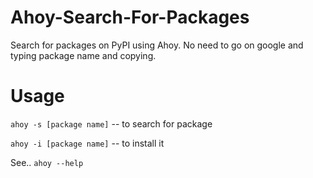 # Ahoy-Search-For-Packages

Search for packages on PyPI using Ahoy.
No need to go on google and typing package name and copying.

# Usage
`ahoy -s [package name]` -- to search for package

`ahoy -i [package name]` -- to install it

See.. `ahoy --help`
